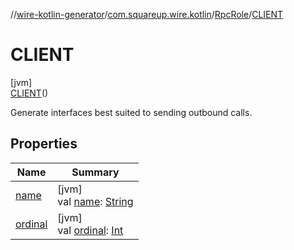 //[wire-kotlin-generator](../../../../index.md)/[com.squareup.wire.kotlin](../../index.md)/[RpcRole](../index.md)/[CLIENT](index.md)

# CLIENT

[jvm]\
[CLIENT](index.md)()

Generate interfaces best suited to sending outbound calls.

## Properties

| Name | Summary |
|---|---|
| [name](index.md#-372974862%2FProperties%2F96610179) | [jvm]<br>val [name](index.md#-372974862%2FProperties%2F96610179): [String](https://kotlinlang.org/api/latest/jvm/stdlib/kotlin/-string/index.html) |
| [ordinal](index.md#-739389684%2FProperties%2F96610179) | [jvm]<br>val [ordinal](index.md#-739389684%2FProperties%2F96610179): [Int](https://kotlinlang.org/api/latest/jvm/stdlib/kotlin/-int/index.html) |
